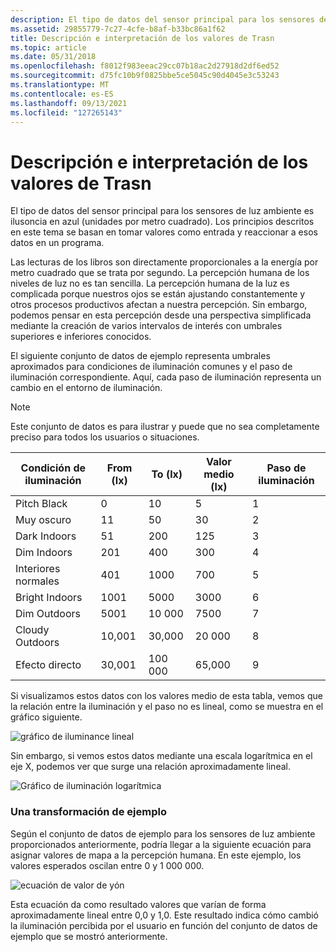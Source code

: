 ```yaml
---
description: El tipo de datos del sensor principal para los sensores de luz ambiente es ilusoncia en azul (unidades por metro cuadrado). Los principios descritos en este tema se basan en tomar valores como entrada y reaccionar a esos datos en un programa.
ms.assetid: 29855779-7c27-4cfe-b8af-b33bc86a1f62
title: Descripción e interpretación de los valores de Trasn
ms.topic: article
ms.date: 05/31/2018
ms.openlocfilehash: f8012f983eeac29cc07b18ac2d27918d2df6ed52
ms.sourcegitcommit: d75fc10b9f0825bbe5ce5045c90d4045e3c53243
ms.translationtype: MT
ms.contentlocale: es-ES
ms.lasthandoff: 09/13/2021
ms.locfileid: "127265143"
---
```

# <a name="understanding-and-interpreting-lux-values"></a>Descripción e interpretación de los valores de Trasn

El tipo de datos del sensor principal para los sensores de luz ambiente es ilusoncia en azul (unidades por metro cuadrado). Los principios descritos en este tema se basan en tomar valores como entrada y reaccionar a esos datos en un programa.

Las lecturas de los libros son directamente proporcionales a la energía por metro cuadrado que se trata por segundo. La percepción humana de los niveles de luz no es tan sencilla. La percepción humana de la luz es complicada porque nuestros ojos se están ajustando constantemente y otros procesos productivos afectan a nuestra percepción. Sin embargo, podemos pensar en esta percepción desde una perspectiva simplificada mediante la creación de varios intervalos de interés con umbrales superiores e inferiores conocidos.

El siguiente conjunto de datos de ejemplo representa umbrales aproximados para condiciones de iluminación comunes y el paso de iluminación correspondiente. Aquí, cada paso de iluminación representa un cambio en el entorno de iluminación.

> [!Note]  
> Este conjunto de datos es para ilustrar y puede que no sea completamente preciso para todos los usuarios o situaciones.

 



| Condición de iluminación | From (lx) | To (lx) | Valor medio (lx) | Paso de iluminación |
|--------------------|------------|----------|------------------|---------------|
| Pitch Black        | 0          | 10       | 5                | 1             |
| Muy oscuro          | 11         | 50       | 30               | 2             |
| Dark Indoors       | 51         | 200      | 125              | 3             |
| Dim Indoors        | 201        | 400      | 300              | 4             |
| Interiores normales     | 401        | 1000     | 700              | 5             |
| Bright Indoors     | 1001       | 5000     | 3000             | 6             |
| Dim Outdoors       | 5001       | 10 000   | 7500             | 7             |
| Cloudy Outdoors    | 10,001     | 30,000   | 20 000           | 8             |
| Efecto directo    | 30,001     | 100 000  | 65,000           | 9             |



 

Si visualizamos estos datos con los valores medio de esta tabla, vemos que la relación entre la iluminación y el paso no es lineal, como se muestra en el gráfico siguiente.

![gráfico de iluminance lineal](images/luxtostep.png)

Sin embargo, si vemos estos datos mediante una escala logarítmica en el eje X, podemos ver que surge una relación aproximadamente lineal.

![Gráfico de iluminación logarítmica](images/luxlogtostep.png)

### <a name="an-example-transform"></a>Una transformación de ejemplo

Según el conjunto de datos de ejemplo para los sensores de luz ambiente proporcionados anteriormente, podría llegar a la siguiente ecuación para asignar valores de mapa a la percepción humana. En este ejemplo, los valores esperados oscilan entre 0 y 1 000 000.

![ecuación de valor de yón](images/sensor-lux-equation.jpg)

Esta ecuación da como resultado valores que varían de forma aproximadamente lineal entre 0,0 y 1,0. Este resultado indica cómo cambió la iluminación percibida por el usuario en función del conjunto de datos de ejemplo que se mostró anteriormente.

 

 



